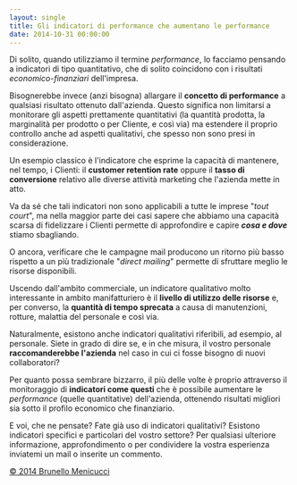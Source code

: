 ```yaml
---
layout: single
title: Gli indicatori di performance che aumentano le performance
date: 2014-10-31 00:00:00
---
```

Di solito, quando utilizziamo il termine <em>performance</em>, lo facciamo pensando a indicatori di tipo quantitativo, che di solito coincidono con i risultati <em>economico-finanziari</em> dell'impresa.

Bisognerebbe invece (anzi bisogna) allargare il <strong>concetto di performance</strong> a qualsiasi risultato ottenuto dall'azienda. Questo significa non limitarsi a monitorare gli aspetti prettamente quantitativi (la quantità prodotta, la marginalità per prodotto o per Cliente, e così via) ma estendere il proprio controllo anche ad aspetti qualitativi, che spesso non sono presi in considerazione.

Un esempio classico è l'indicatore che esprime la capacità di mantenere, nel tempo, i Clienti: il <strong>customer retention rate</strong> oppure il <strong>tasso di conversione</strong> relativo alle diverse attività marketing che l'azienda mette in atto.

Va da sé che tali indicatori non sono applicabili a tutte le imprese "<em>tout court</em>", ma nella maggior parte dei casi sapere che abbiamo una capacità scarsa di fidelizzare i Clienti permette di approfondire e capire <strong><em>cosa e dove</em></strong> stiamo sbagliando.

O ancora, verificare che le campagne mail producono un ritorno più basso rispetto a un più tradizionale "<em>direct mailing</em>" permette di sfruttare meglio le risorse disponibili.

Uscendo dall'ambito commerciale, un indicatore qualitativo molto interessante in ambito manifatturiero è il <strong>livello di utilizzo delle risorse</strong> e, per converso, la <strong>quantità di tempo sprecata</strong> a causa di manutenzioni, rotture, malattia del personale e così via.

Naturalmente, esistono anche indicatori qualitativi riferibili, ad esempio, al personale. Siete in grado di dire se, e in che misura, il vostro personale <strong>raccomanderebbe l'azienda</strong> nel caso in cui ci fosse bisogno di nuovi collaboratori?

Per quanto possa sembrare bizzarro, il più delle volte è proprio attraverso il monitoraggio di <strong>indicatori come questi</strong> che è possibile aumentare le <em>performance</em> (quelle quantitative) dell'azienda, ottenendo risultati migliori sia sotto il profilo economico che finanziario.

E voi, che ne pensate? Fate già uso di indicatori qualitativi? Esistono indicatori specifici e particolari del vostro settore? Per qualsiasi ulteriore informazione, approfondimento o per condividere la vostra esperienza inviatemi un mail o inserite un commento.

<a href="http://www.menicucci.co">© 2014 Brunello Menicucci</a>